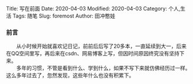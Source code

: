 Title: 写在前面
Date: 2020-04-03
Modified: 2020-04-03
Category: 个人,生活
Tags: 随笔
Slug: foremost
Author: 田冲憨娃

### 前言

    从小时候开始就喜欢记日记，前前后后写了20多本，一直延续到大一，后来在QQ空间里写，再后来在csdn、网易博客上写，但因时间原因终究没有坚持下来。  
    多年的习惯，不管是看到什么、学到什么，如果不写下来就仿佛经历过一样。这么多年过去了，忽然发现，这些年什么也没有积累下。